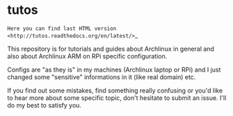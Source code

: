 tutos
=====
`Here you can find last HTML version <http://tutos.readthedocs.org/en/latest/>`_

This repository is for tutorials and guides about Archlinux in general and also about Archlinux ARM on RPi specific configuration. 

Configs are "as they is" in my machines (Archlinux laptop or RPi) and I just changed some "sensitive" informations in it (like real domain) etc.

If you find out some mistakes, find something really confusing or you'd like to hear more about some specific topic, don't hesitate to submit an issue. I'll do my best to satisfy you. 


